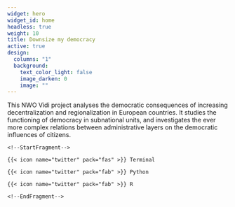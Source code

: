 ```yaml
---
widget: hero
widget_id: home
headless: true
weight: 10
title: Downsize my democracy
active: true
design:
  columns: "1"
  background:
    text_color_light: false
    image_darken: 0
    image: ""
---
```

This NWO Vidi project analyses the democratic consequences of increasing decentralization and regionalization in European countries. It studies the functioning of democracy in subnational units, and investigates the ever more complex relations between administrative layers on the democratic influences of citizens.

`<!--StartFragment-->`

`{{< icon name="twitter" pack="fas" >}} Terminal`

`{{< icon name="twitter" pack="fab" >}} Python`

`{{< icon name="twitter" pack="fab" >}} R`

`<!--EndFragment-->`